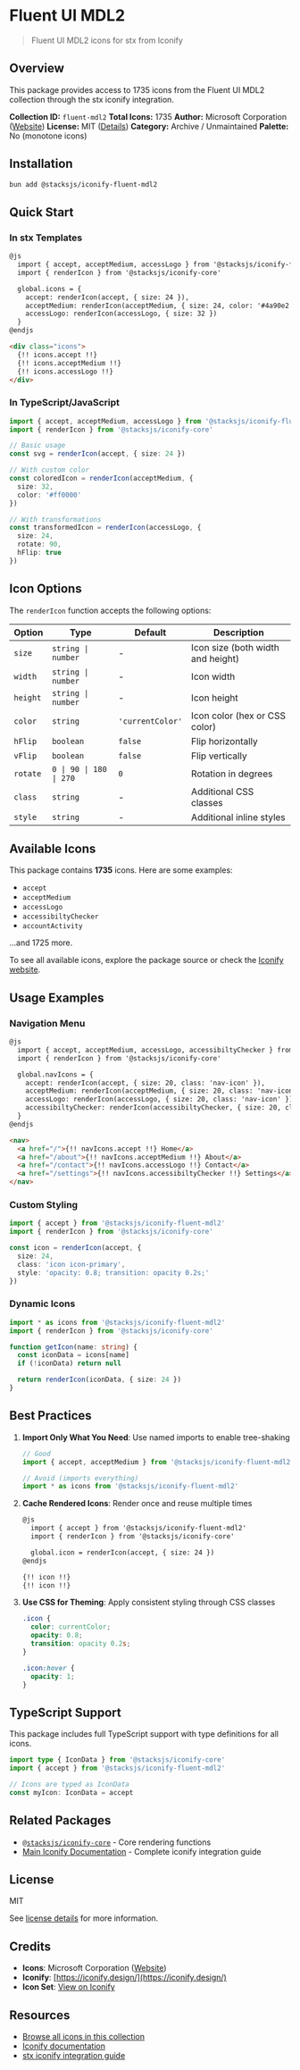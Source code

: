 # Fluent UI MDL2

> Fluent UI MDL2 icons for stx from Iconify

## Overview

This package provides access to 1735 icons from the Fluent UI MDL2 collection through the stx iconify integration.

**Collection ID:** `fluent-mdl2`
**Total Icons:** 1735
**Author:** Microsoft Corporation ([Website](https://github.com/microsoft/fluentui/tree/master/packages/react-icons-mdl2))
**License:** MIT ([Details](https://github.com/microsoft/fluentui/blob/master/packages/react-icons-mdl2/LICENSE))
**Category:** Archive / Unmaintained
**Palette:** No (monotone icons)

## Installation

```bash
bun add @stacksjs/iconify-fluent-mdl2
```

## Quick Start

### In stx Templates

```html
@js
  import { accept, acceptMedium, accessLogo } from '@stacksjs/iconify-fluent-mdl2'
  import { renderIcon } from '@stacksjs/iconify-core'

  global.icons = {
    accept: renderIcon(accept, { size: 24 }),
    acceptMedium: renderIcon(acceptMedium, { size: 24, color: '#4a90e2' }),
    accessLogo: renderIcon(accessLogo, { size: 32 })
  }
@endjs

<div class="icons">
  {!! icons.accept !!}
  {!! icons.acceptMedium !!}
  {!! icons.accessLogo !!}
</div>
```

### In TypeScript/JavaScript

```typescript
import { accept, acceptMedium, accessLogo } from '@stacksjs/iconify-fluent-mdl2'
import { renderIcon } from '@stacksjs/iconify-core'

// Basic usage
const svg = renderIcon(accept, { size: 24 })

// With custom color
const coloredIcon = renderIcon(acceptMedium, {
  size: 32,
  color: '#ff0000'
})

// With transformations
const transformedIcon = renderIcon(accessLogo, {
  size: 24,
  rotate: 90,
  hFlip: true
})
```

## Icon Options

The `renderIcon` function accepts the following options:

| Option | Type | Default | Description |
|--------|------|---------|-------------|
| `size` | `string \| number` | - | Icon size (both width and height) |
| `width` | `string \| number` | - | Icon width |
| `height` | `string \| number` | - | Icon height |
| `color` | `string` | `'currentColor'` | Icon color (hex or CSS color) |
| `hFlip` | `boolean` | `false` | Flip horizontally |
| `vFlip` | `boolean` | `false` | Flip vertically |
| `rotate` | `0 \| 90 \| 180 \| 270` | `0` | Rotation in degrees |
| `class` | `string` | - | Additional CSS classes |
| `style` | `string` | - | Additional inline styles |

## Available Icons

This package contains **1735** icons. Here are some examples:

- `accept`
- `acceptMedium`
- `accessLogo`
- `accessibiltyChecker`
- `accountActivity`

...and 1725 more.

To see all available icons, explore the package source or check the [Iconify website](https://icon-sets.iconify.design/fluent-mdl2/).

## Usage Examples

### Navigation Menu

```html
@js
  import { accept, acceptMedium, accessLogo, accessibiltyChecker } from '@stacksjs/iconify-fluent-mdl2'
  import { renderIcon } from '@stacksjs/iconify-core'

  global.navIcons = {
    accept: renderIcon(accept, { size: 20, class: 'nav-icon' }),
    acceptMedium: renderIcon(acceptMedium, { size: 20, class: 'nav-icon' }),
    accessLogo: renderIcon(accessLogo, { size: 20, class: 'nav-icon' }),
    accessibiltyChecker: renderIcon(accessibiltyChecker, { size: 20, class: 'nav-icon' })
  }
@endjs

<nav>
  <a href="/">{!! navIcons.accept !!} Home</a>
  <a href="/about">{!! navIcons.acceptMedium !!} About</a>
  <a href="/contact">{!! navIcons.accessLogo !!} Contact</a>
  <a href="/settings">{!! navIcons.accessibiltyChecker !!} Settings</a>
</nav>
```

### Custom Styling

```typescript
import { accept } from '@stacksjs/iconify-fluent-mdl2'
import { renderIcon } from '@stacksjs/iconify-core'

const icon = renderIcon(accept, {
  size: 24,
  class: 'icon icon-primary',
  style: 'opacity: 0.8; transition: opacity 0.2s;'
})
```

### Dynamic Icons

```typescript
import * as icons from '@stacksjs/iconify-fluent-mdl2'
import { renderIcon } from '@stacksjs/iconify-core'

function getIcon(name: string) {
  const iconData = icons[name]
  if (!iconData) return null

  return renderIcon(iconData, { size: 24 })
}
```

## Best Practices

1. **Import Only What You Need**: Use named imports to enable tree-shaking
   ```typescript
   // Good
   import { accept, acceptMedium } from '@stacksjs/iconify-fluent-mdl2'

   // Avoid (imports everything)
   import * as icons from '@stacksjs/iconify-fluent-mdl2'
   ```

2. **Cache Rendered Icons**: Render once and reuse multiple times
   ```html
   @js
     import { accept } from '@stacksjs/iconify-fluent-mdl2'
     import { renderIcon } from '@stacksjs/iconify-core'

     global.icon = renderIcon(accept, { size: 24 })
   @endjs

   {!! icon !!}
   {!! icon !!}
   ```

3. **Use CSS for Theming**: Apply consistent styling through CSS classes
   ```css
   .icon {
     color: currentColor;
     opacity: 0.8;
     transition: opacity 0.2s;
   }

   .icon:hover {
     opacity: 1;
   }
   ```

## TypeScript Support

This package includes full TypeScript support with type definitions for all icons.

```typescript
import type { IconData } from '@stacksjs/iconify-core'
import { accept } from '@stacksjs/iconify-fluent-mdl2'

// Icons are typed as IconData
const myIcon: IconData = accept
```

## Related Packages

- [`@stacksjs/iconify-core`](../iconify-core) - Core rendering functions
- [Main Iconify Documentation](../../docs/iconify.md) - Complete iconify integration guide

## License

MIT

See [license details](https://github.com/microsoft/fluentui/blob/master/packages/react-icons-mdl2/LICENSE) for more information.

## Credits

- **Icons**: Microsoft Corporation ([Website](https://github.com/microsoft/fluentui/tree/master/packages/react-icons-mdl2))
- **Iconify**: [https://iconify.design/](https://iconify.design/)
- **Icon Set**: [View on Iconify](https://icon-sets.iconify.design/fluent-mdl2/)

## Resources

- [Browse all icons in this collection](https://icon-sets.iconify.design/fluent-mdl2/)
- [Iconify documentation](https://iconify.design/docs/)
- [stx iconify integration guide](../../docs/iconify.md)
